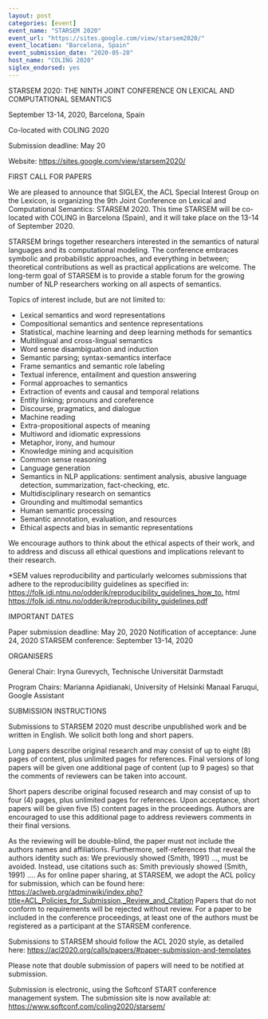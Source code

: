 ```yaml
---
layout: post
categories: [event]
event_name: "STARSEM 2020"
event_url: "https://sites.google.com/view/starsem2020/"
event_location: "Barcelona, Spain"
event_submission_date: "2020-05-20"
host_name: "COLING 2020"
siglex_endorsed: yes
---
```

STARSEM 2020: THE NINTH JOINT CONFERENCE ON LEXICAL 
AND 
COMPUTATIONAL SEMANTICS

September 13-14, 2020, Barcelona, Spain 

Co-located with COLING 2020

Submission deadline: May 20

Website: <https://sites.google.com/view/starsem2020/>


FIRST CALL FOR PAPERS

We are pleased to announce that SIGLEX, the ACL Special 
Interest
Group on the Lexicon, is organizing the 9th Joint Conference on 
Lexical
and Computational Semantics: STARSEM 2020. This time 
STARSEM will be
co-located with COLING in Barcelona (Spain), and it will take
place on the 13-14 of September 2020.

STARSEM brings together researchers interested in the semantics 
of
natural languages and its computational modeling. The 
conference
embraces symbolic and probabilistic approaches, and everything 
in
between; theoretical contributions as well as practical 
applications
are welcome. The long-term goal of STARSEM is to provide a 
stable
forum for the growing number of NLP researchers working on all 
aspects
of semantics.

Topics of interest include, but are not limited to:

- Lexical semantics and word representations
- Compositional semantics and sentence representations
- Statistical, machine learning and deep learning methods for 
semantics
- Multilingual and cross-lingual semantics
- Word sense disambiguation and induction
- Semantic parsing; syntax-semantics interface
- Frame semantics and semantic role labeling
- Textual inference, entailment and question answering
- Formal approaches to semantics
- Extraction of events and causal and temporal relations
- Entity linking; pronouns and coreference
- Discourse, pragmatics, and dialogue
- Machine reading
- Extra-propositional aspects of meaning
- Multiword and idiomatic expressions
- Metaphor, irony, and humour
- Knowledge mining and acquisition
- Common sense reasoning
- Language generation
- Semantics in NLP applications: sentiment analysis, abusive 
language 
detection, summarization, fact-checking, etc.
- Multidisciplinary research on semantics
- Grounding and multimodal semantics
- Human semantic processing
- Semantic annotation, evaluation, and resources
- Ethical aspects and bias in semantic representations

We encourage authors to think about the ethical aspects of their 
work, and to 
address 
and discuss all ethical questions and implications relevant to their 
research.

*SEM values reproducibility and particularly welcomes 
submissions that adhere 
to the 
reproducibility guidelines as specified in: 
<https://folk.idi.ntnu.no/odderik/reproducibility_guidelines_how_to.>
html
<https://folk.idi.ntnu.no/odderik/reproducibility_guidelines.pdf>


IMPORTANT DATES

Paper submission deadline:        May 20, 2020
Notification of acceptance:          June 24, 2020
STARSEM conference:               September 13-14, 2020


ORGANISERS

General Chair: Iryna Gurevych, Technische Universität Darmstadt

Program Chairs: Marianna Apidianaki, University of Helsinki
                          Manaal Faruqui, Google Assistant



SUBMISSION INSTRUCTIONS

Submissions to STARSEM 2020 must describe unpublished work 
and be
written in English. We solicit both long and short papers.

Long papers describe original research and may consist of up to 
eight
(8) pages of content, plus unlimited pages for references. Final
versions of long papers will be given one additional page of 
content
(up to 9 pages) so that the comments of reviewers can be taken 
into account.

Short papers describe original focused research and may consist 
of up to 
four (4) pages, plus unlimited pages for references. Upon 
acceptance, 
short papers will be given five (5) content pages in the 
proceedings. 
Authors are encouraged to use this additional page to address 
reviewers 
comments in their final versions.

As the reviewing will be double-blind, the paper must not include 
the
authors names and affiliations. Furthermore, self-references that
reveal the authors identity such as: We previously showed (Smith,
1991) ..., must be avoided. Instead, use citations such as: Smith
previously showed (Smith, 1991) .... As for online paper sharing, 
at
STARSEM, we adopt the ACL policy for submission, which can be 
found here:
<https://aclweb.org/adminwiki/index.php?title=ACL_Policies_for_Submission,_Review_and_Citation>
Papers that do not conform to requirements will be rejected 
without
review. For a paper to be included in the conference proceedings, 
at
least one of the authors must be registered as a participant at the
STARSEM conference.

Submissions to STARSEM should follow the ACL 2020 style, as 
detailed here: 
<https://acl2020.org/calls/papers/#paper-submission-and-templates>

Please note that double submission of papers will need to be 
notified
at submission.

Submission is electronic, using the Softconf START conference 
management 
system. The submission site is now available at: 
<https://www.softconf.com/coling2020/starsem/>

